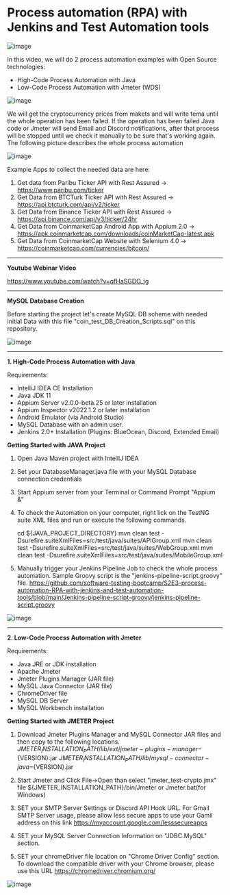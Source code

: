 # Process automation (RPA) with Jenkins and Test Automation tools

![image](https://user-images.githubusercontent.com/89974862/156874989-80da2945-5a2d-4e55-81ce-b0223781f612.png)

In this video, we will do 2 process automation examples with Open Source technologies:

  - High-Code Process Automation with Java
  - Low-Code Process Automation with Jmeter (WDS)

![image](https://user-images.githubusercontent.com/89974862/156874888-abafd451-e26f-4543-bc7e-28c77f4ce507.png)

We will get the cryptocurrency prices from makets and will write tema until the whole operation has been failed. If the operation has been failed Java code or Jmeter will send Email and Discord notifications, after that process will be stopped until we check it manually to be sure that's working again. The following picture describes the whole process automation

![image](https://user-images.githubusercontent.com/89974862/156874676-193ab354-22b3-42ea-a5da-8a4e9786fbb6.png)

Example Apps to collect the needed data are here:
  1.  Get data from Paribu Ticker API with Rest Assured -> https://www.paribu.com/ticker
  2.  Get Data from BTCTurk Ticker API with Rest Assured -> https://api.btcturk.com/api/v2/ticker
  3.  Get Data from Binance Ticker API with Rest Assured -> https://api.binance.com/api/v3/ticker/24hr
  4.  Get Data from CoinmarketCap Android App with Appium 2.0 -> https://apk.coinmarketcap.com/downloads/coinMarketCap-latest.apk
  5.  Get Data from CoinmarketCap Website with Selenium 4.0 -> https://coinmarketcap.com/currencies/bitcoin/

***

**Youtube Webinar Video**

https://www.youtube.com/watch?v=qfHaSGDO_ig

***

**MySQL Database Creation**

Before starting the project let's create MySQL DB scheme with needed initial Data with this file "coin_test_DB_Creation_Scripts.sql" on this repository.

![image](https://user-images.githubusercontent.com/89974862/156876279-ef5058f5-df24-4d4a-9c04-133b82a90cd8.png)

***

**1. High-Code Process Automation with Java**

Requirements:
  - IntelliJ IDEA CE Installation
  - Java JDK 11
  - Appium Server v2.0.0-beta.25 or later installation
  - Appium Inspector v2022.1.2 or later installation
  - Android Emulator (via Android Studio)
  - MySQL Database with an admin user.
  - Jenkins 2.0+ Installation (Plugins: BlueOcean, Discord, Extended Email)

**Getting Started with JAVA Project**
  1. Open Java Maven project with IntelliJ IDEA

  2. Set your DatabaseManager.java file with your MySQL Database connection credentials

  3. Start Appium server from your Terminal or Command Prompt "Appium &"

  4. To check the Automation on your computer, right lick on the TestNG suite XML files and run or execute the following commands.

      cd ${JAVA_PROJECT_DIRECTORY}
      mvn clean test -Dsurefire.suiteXmlFiles=src/test/java/suites/APIGroup.xml
      mvn clean test -Dsurefire.suiteXmlFiles=src/test/java/suites/WebGroup.xml
      mvn clean test -Dsurefire.suiteXmlFiles=src/test/java/suites/MobileGroup.xml
  
  5. Manually trigger your Jenkins Pipeline Job to check the whole process automation. Sample Groovy script is the "jenkins-pipeline-script.groovy" file. https://github.com/software-testing-bootcamp/S2E3-process-automation-RPA-with-jenkins-and-test-automation-tools/blob/main/Jenkins-pipeline-script-groovy/jenkins-pipeline-script.groovy

![image](https://user-images.githubusercontent.com/89974862/156876045-58e33fd4-0963-4f74-9a74-4ea861abc58e.png)


***

**2. Low-Code Process Automation with Jmeter**

Requirements:
  - Java JRE or JDK installation
  - Apache Jmeter
  - Jmeter Plugins Manager (JAR file)
  - MySQL Java Connector (JAR file)
  - ChromeDriver file
  - MySQL DB Server
  - MySQL Workbench installation

**Getting Started with JMETER Project**
  1. Download Jmeter Plugins Manager and MySQL Connector JAR files and then copy to the following locations.
    ${JMETER_INSTALLATION_PATH}/lib/ext/jmeter-plugins-manager-${VERSION}.jar
    ${JMETER_INSTALLATION_PATH}/lib/mysql-connector-java-${VERSION}.jar
    
  2. Start Jmeter and Click File->Open than select "jmeter_test-crypto.jmx" file 
     ${JMETER_INSTALLATION_PATH}/bin/Jmeter or Jmeter.bat(for Windows)
     
  3. SET your SMTP Server Settings or Discord API Hook URL. For Gmail SMTP Server usage, please allow less secure apps to use your Gamil address on this link https://myaccount.google.com/lesssecureapps

  4. SET your MySQL Server Connection Information on "JDBC.MySQL" section.
  
  5. SET your chromeDriver file location on "Chrome Driver Config" section. To download the compatible driver with your Chrome browser, please use this URL https://chromedriver.chromium.org/

![image](https://user-images.githubusercontent.com/89974862/156876224-a7cfaf99-b531-4ad9-93c4-649103d9d52e.png)


